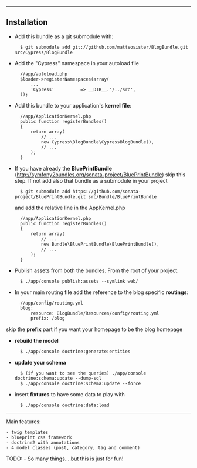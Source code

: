 ------------
Installation
------------

* Add this bundle as a git submodule with:

        $ git submodule add git://github.com/matteosister/BlogBundle.git src/Cypress/BlogBundle

* Add the "Cypress" namespace in your autoload file

        //app/autoload.php
        $loader->registerNamespaces(array(
            ...
            'Cypress'          => __DIR__.'/../src',
        ));

* Add this bundle to your application's **kernel file**:

        //app/ApplicationKernel.php
        public function registerBundles()
        {
            return array(
                // ...
                new Cypress\BlogBundle\CypressBlogBundle(),
                // ...
            );
        }

* If you have already the **BluePrintBundle** (http://symfony2bundles.org/sonata-project/BluePrintBundle) skip this step.
If not add also that bundle as a submodule in your project

        $ git submodule add https://github.com/sonata-project/BluePrintBundle.git src/Bundle/BluePrintBundle

    and add the relative line in the AppKernel.php

        //app/ApplicationKernel.php
        public function registerBundles()
        {
            return array(
                // ...
                new Bundle\BluePrintBundle\BluePrintBundle(),
                // ...
            );
        }

* Publish assets from both the bundles. From the root of your project:

        $ ./app/console publish:assets --symlink web/

* In your main routing file add the reference to the blog specific **routings**:

        //app/config/routing.yml
        blog:
            resource: BlogBundle/Resources/config/routing.yml
            prefix: /blog

skip the **prefix** part if you want your homepage to be the blog homepage

* **rebuild the model**

        $ ./app/console doctrine:generate:entities

* **update your schema**

        $ (if you want to see the queries) ./app/console doctrine:schema:update --dump-sql
        $ ./app/console doctrine:schema:update --force

* insert **fixtures** to have some data to play with

        $ ./app/console doctrine:data:load

---------

Main features:

    - twig templates
    - blueprint css framework
    - doctrine2 with annotations
    - 4 model classes (post, category, tag and comment)

TODO:
    - So many things....but this is just for fun!
